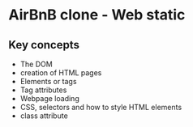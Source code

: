 # AirBnB clone - Web static

## Key concepts

- The DOM
- creation of HTML pages
- Elements or tags
- Tag attributes
- Webpage loading
- CSS, selectors and how to style HTML elements
- class attribute

